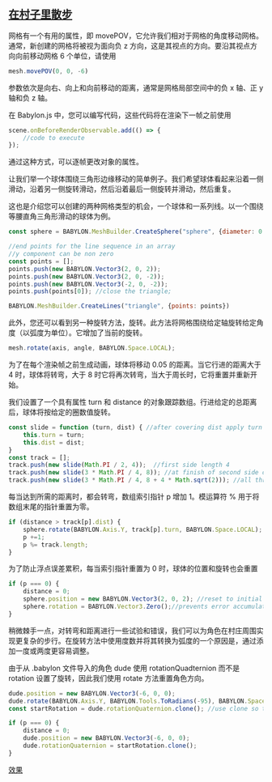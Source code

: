 ## [在村子里散步](https://doc.babylonjs.com/features/introductionToFeatures/chap3/walkpath)
网格有一个有用的属性，即 movePOV，它允许我们相对于网格的角度移动网格。通常，新创建的网格将被视为面向负 z 方向，这是其视点的方向。要沿其视点方向向前移动网格 6 个单位，请使用

```javascript
mesh.movePOV(0, 0, -6)
```

参数依次是向右、向上和向前移动的距离，通常是网格局部空间中的负 x 轴、正 y 轴和负 z 轴。

在 Babylon.js 中，您可以编写代码，这些代码将在渲染下一帧之前使用

```javascript
scene.onBeforeRenderObservable.add(() => {
    //code to execute
});
```
通过这种方式，可以逐帧更改对象的属性。

让我们举一个球体围绕三角形边缘移动的简单例子。我们希望球体看起来沿着一侧滑动，沿着另一侧旋转滑动，然后沿着最后一侧旋转并滑动，然后重复。

这也是介绍您可以创建的两种网格类型的机会，一个球体和一系列线。以一个围绕等腰直角三角形滑动的球体为例。

```javascript
const sphere = BABYLON.MeshBuilder.CreateSphere("sphere", {diameter: 0.25});

//end points for the line sequence in an array
//y component can be non zero
const points = [];
points.push(new BABYLON.Vector3(2, 0, 2));
points.push(new BABYLON.Vector3(2, 0, -2));
points.push(new BABYLON.Vector3(-2, 0, -2));
points.push(points[0]); //close the triangle;

BABYLON.MeshBuilder.CreateLines("triangle", {points: points})
```

此外，您还可以看到另一种旋转方法，旋转。此方法将网格围绕给定轴旋转给定角度（以弧度为单位）。它增加了当前的旋转。
```javascript
mesh.rotate(axis, angle, BABYLON.Space.LOCAL);
```

为了在每个渲染帧之前生成动画，球体将移动 0.05 的距离。当它行进的距离大于 4 时，球体将转弯，大于 8 时它将再次转弯，当大于周长时，它将重置并重新开始。

我们设置了一个具有属性 turn 和 distance 的对象跟踪数组。行进给定的总距离后，球体将按给定的圈数值旋转。

```javascript
const slide = function (turn, dist) { //after covering dist apply turn
    this.turn = turn;
    this.dist = dist;
}
const track = [];
track.push(new slide(Math.PI / 2, 4));  //first side length 4
track.push(new slide(3 * Math.PI / 4, 8)); //at finish of second side distance covered is 4 + 4
track.push(new slide(3 * Math.PI / 4, 8 + 4 * Math.sqrt(2))); //all three sides cover the distance 4 + 4 + 4 * sqrt(2)
```
每当达到所需的距离时，都会转弯，数组索引指针 p 增加 1。模运算符 % 用于将数组末尾的指针重置为零。

```javascript
if (distance > track[p].dist) {        
    sphere.rotate(BABYLON.Axis.Y, track[p].turn, BABYLON.Space.LOCAL);
    p +=1;
    p %= track.length;
}
```

为了防止浮点误差累积，每当索引指针重置为 0 时，球体的位置和旋转也会重置
```javascript
if (p === 0) {
    distance = 0;
    sphere.position = new BABYLON.Vector3(2, 0, 2); //reset to initial conditions
    sphere.rotation = BABYLON.Vector3.Zero();//prevents error accumulation 
}
```

稍微棘手一点，对转弯和距离进行一些试验和错误，我们可以为角色在村庄周围实现更复杂的步行。在旋转方法中使用度数并将其转换为弧度的一个原因是，通过添加一度或两度更容易调整。

由于从 .babylon 文件导入的角色 dude 使用 rotationQuadternion 而不是 rotation 设置了旋转，因此我们使用 rotate 方法重置角色方向。

```javascript
dude.position = new BABYLON.Vector3(-6, 0, 0);
dude.rotate(BABYLON.Axis.Y, BABYLON.Tools.ToRadians(-95), BABYLON.Space.LOCAL);
const startRotation = dude.rotationQuaternion.clone(); //use clone so that variables are independent not linked copies
```

```javascript
if (p === 0) {
    distance = 0;
    dude.position = new BABYLON.Vector3(-6, 0, 0);
    dude.rotationQuaternion = startRotation.clone();
}
```

[效果](https://playground.babylonjs.com/#KBS9I5#81)



